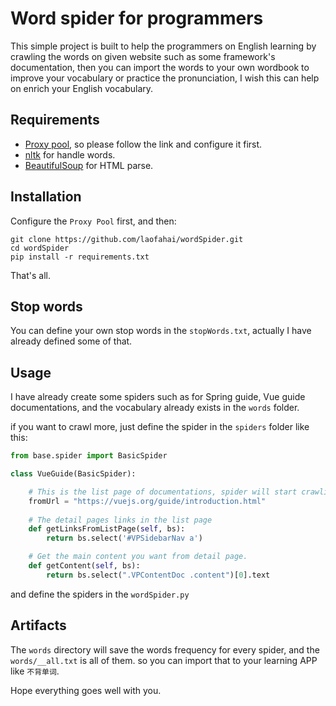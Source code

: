 # Word spider for programmers

This simple project is built to help the programmers on English learning by crawling the words on given website such as some framework's documentation, then you can import the words to your own wordbook to improve your vocabulary or practice the pronunciation, I wish this can help on enrich your English vocabulary.

## Requirements
* [Proxy pool](https://github.com/jhao104/proxy_pool), so please follow the link and configure it first.
* [nltk](https://www.nltk.org/)  for handle words.
* [BeautifulSoup](https://beautiful-soup-4.readthedocs.io/en/latest/) for HTML parse.

## Installation

Configure the `Proxy Pool` first, and then:

```shell
git clone https://github.com/laofahai/wordSpider.git
cd wordSpider
pip install -r requirements.txt
```

That's all.

## Stop words
You can define your own stop words in the `stopWords.txt`, actually I have already defined some of that.

## Usage
I have already create some spiders such as for Spring guide, Vue guide documentations, and the vocabulary already exists in the `words` folder.

if you want to crawl more, just define the spider in the `spiders` folder like this:

```python
from base.spider import BasicSpider

class VueGuide(BasicSpider):

    # This is the list page of documentations, spider will start crawling from here.
    fromUrl = "https://vuejs.org/guide/introduction.html"
    
    # The detail pages links in the list page
    def getLinksFromListPage(self, bs):
        return bs.select('#VPSidebarNav a')

    # Get the main content you want from detail page.
    def getContent(self, bs):
        return bs.select(".VPContentDoc .content")[0].text
```

and define the spiders in the `wordSpider.py`

## Artifacts
The `words` directory will save the words frequency for every spider, and the `words/__all.txt` is all of them. so you can import that to your learning APP like `不背单词`.


Hope everything goes well with you.